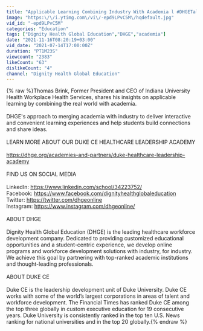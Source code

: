 ```yaml
---
title: "Applicable Learning Combining Industry With Academia l #DHGETalks"
image: "https:\/\/i.ytimg.com\/vi\/-epd9LPvC5M\/hqdefault.jpg"
vid_id: "-epd9LPvC5M"
categories: "Education"
tags: ["Dignity Health Global Education","DHGE","academia"]
date: "2021-11-16T08:20:19+03:00"
vid_date: "2021-07-14T17:00:00Z"
duration: "PT1M23S"
viewcount: "2383"
likeCount: "63"
dislikeCount: "4"
channel: "Dignity Health Global Education"
---
```

{% raw %}Thomas Brink, Former President and CEO of Indiana University Health Workplace Health Services, shares his insights on applicable learning by combining the real world with academia. <br /><br />DHGE's approach to merging academia with industry to deliver interactive and convenient learning experiences and help students build connections and share ideas. <br /><br />LEARN MORE ABOUT OUR DUKE CE HEALTHCARE LEADERSHIP ACADEMY<br /><br /><a rel="nofollow" target="blank" href="https://dhge.org/academies-and-partners/duke-healthcare-leadership-academy">https://dhge.org/academies-and-partners/duke-healthcare-leadership-academy</a><br /><br />FIND US ON SOCIAL MEDIA<br /><br />LinkedIn: <a rel="nofollow" target="blank" href="https://www.linkedin.com/school/34223752/">https://www.linkedin.com/school/34223752/</a><br />Facebook: <a rel="nofollow" target="blank" href="https://www.facebook.com/dignityhealthglobaleducation">https://www.facebook.com/dignityhealthglobaleducation</a>  <br />Twitter: <a rel="nofollow" target="blank" href="https://twitter.com/dhgeonline">https://twitter.com/dhgeonline</a><br />Instagram: <a rel="nofollow" target="blank" href="https://www.instagram.com/dhgeonline/">https://www.instagram.com/dhgeonline/</a><br /><br />ABOUT DHGE<br /><br />Dignity Health Global Education (DHGE) is the leading healthcare workforce development company. Dedicated to providing customized educational opportunities and a student-centric experience, we develop online programs and workforce development solutions with industry, for industry. We achieve this goal by partnering with top-ranked academic institutions and thought-leading professionals.<br /><br />ABOUT DUKE CE<br /><br />Duke CE is the leadership development unit of Duke University. Duke CE works with some of the world’s largest corporations in areas of talent and workforce development. The Financial Times has ranked Duke CE among the top three globally in custom executive education for 19 consecutive years. Duke University is consistently ranked in the top ten U.S. News ranking for national universities and in the top 20 globally.{% endraw %}
